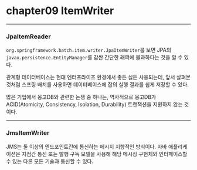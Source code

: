
# chapter09 ItemWriter

---

### JpaItemReader

`org.springframework.batch.item.writer.JpaItemWriter`를 보면 JPA의 `javax.persistence.EntityManager`를 감싼 간단한 래퍼에 불과하다는 것을 알 수 있다.

관계형 데이터베이스는 현대 엔터프라이즈 환경에서 좋든 싫든 사용되는데, 앞서 살펴본 것처럼 스프링 배치를 사용하면 데이터베이스에 잡의 실행 결과를 쉽게 저장할 수 있다.

많은 기업에서 몽고DB와 관련한 논쟁 중 하나는, 역사적으로 몽고DB가 ACID(Atomicity, Consistency, Isolation, Durability) 트랜잭션을 지원하지 않는 것이다.

---

### JmsItemWriter

JMS는 둘 이상의 엔드포인트간에 통신하는 메시지 지향적인 방식이다. 자바 애플리케이션은 지점간 통신 또는 발행 구독 모델을 사용해 해당 메시징 구현체와 인터페이스할 수 있는 다른 모든 기술과 통신할 수 있다.